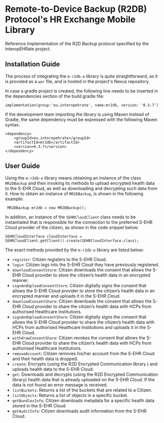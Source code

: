 # Remote-to-Device Backup (R2DB) Protocol's HR Exchange Mobile Library
Reference Implementation of the R2D Backup protocol specified by the InteropEHRate project.

## Installation Guide

The process of integrating the `m-r2db-e` library is quite straightforward, as it is provided as a `war` file, and is hosted in the project's Nexus repository.

In case a gradle project is created, the following line needs to be inserted in the dependencies section of the build.gradle file:
```
implementation(group:'eu.interopehrate', name:mr2db, version: '0.3.7')
```

If the development team importing the library is using Maven instead of Gradle, the same dependency must be expressed with the following Maven syntax:
```
<dependency>
	<groupId>eu.interopehrate</groupId>
	<artifactId>mr2db</artifactId>
	<version>0.3.7</version>
</dependency>
```

## User Guide
Using the `m-r2db-e` library means obtaining an instance of the class `MR2DBackup` and then invoking its methods to upload encrypted health data to the S-EHR Cloud, as well as downloading and decrypting such data from it. How to obtain an instance of `MR2DBackup`, is shown in the following example:
```
 MR2DBackup mr2db = new MR2DBackup();
 ```
In addition, an instance of the `SEHRCloudClient` class needs to be instantiated that is responsible for the connection to the preferred S-EHR Cloud provider of the citizen, as shown in the code snippet below:
```
SEHRCloudInterface cloudInterface = SEHRCloudClient.getClient().create(SEHRCloudInterface.class);
```

The exact methods provided by the `m-r2db-e` library are listed below:
* `register`: Citizen registers to the S-EHR Cloud.
* `login`: Citizen logs into the S-EHR Cloud they have previously registered.
* `downloadConsentStore`: Citizen downloads the consent that allows the S-EHR Cloud provider to store the citizen’s health data in an encrypted manner.
* `signAndUploadConsentStore`: Citizen digitally signs the consent that allows the S-EHR Cloud provider to store the citizen’s health data in an encrypted manner and uploads it in the S-EHR Cloud.
* `downloadConsentShare`: Citizen downloads the consent that allows the S-EHR Cloud provider to share the citizen’s health data with HCPs from authorised Healthcare Institutions.
* `signAndUploadConsentShare`: Citizen digitally signs the consent that allows the S-EHR Cloud provider to share the citizen’s health data with HCPs from authorised Healthcare Institutions and uploads it in the S-EHR Cloud.
* `withdrawConsentShare`: Citizen revokes the consent that allows the S-EHR Cloud provider to share the citizen’s health data with HCPs from authorised Healthcare Institutions.
* `removeAccount`: Citizen removes his/her account from the S-EHR Cloud and their health data is dropped.
* `create`: Encrypts (using the R2D Encrypted Communication library ) and uploads health data to the S-EHR Cloud.
* `get`: Downloads and decrypts (using the R2D Encrypted Communication library) health data that is already uploaded on the S-EHR Cloud. If the data is not found an error message is received.
* `listBuckets`: Returns a list of the buckets that are related to a Citizen.
* `listObjects`: Returns a list of objects in a specific bucket.
* `getBundlesInfo`: Citizen downloads metadata for a specific health data stored in the S-EHR Cloud.
* `getAuditInfo`: Citizen downloads audit information from the S-EHR Cloud.
